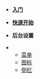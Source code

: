 * [**入门**](README.md)

* [**快速开始**](begin.md)
* **后台设置**
* * [菜单](menu.md)
  * [图标](icon.md)
  * [侧栏](sidebar.md)

